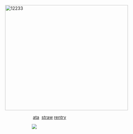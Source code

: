 <img width="400" height="343" alt="12233" src="https://github.com/user-attachments/assets/83e121bb-5fc1-4fdc-b028-9a662381780c" />

‎ ‎ ‎‎ ‎ ‎ ‎‎ ‎ ‎ ‎ ‎ ‎ ‎ ‎ ‎ ‎ ‎ ‎ ‎ ‎ ‎ ‎‎  ‎ ‎‎‎  [ata](https://maeisogai.atabook.org/) ‎ [straw](https://semi-senioritis.straw.page/)‎ [rentry](https://rentry.co/aesopology)



‎ ‎ ‎ ‎ ‎‎ ‎ ‎   ‎ ‎ ‎ ‎   ‎ ‎ ‎ ‎‎‎ ‎    ‎‎ ‎‎ ‎  ‎  ‎ ‎ ![](https://komarev.com/ghpvc/?username=aesopology&color=FFD2C0)

